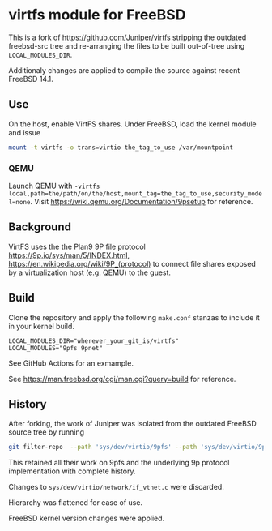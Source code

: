 # virtfs module for FreeBSD

This is a fork of <https://github.com/Juniper/virtfs> stripping the outdated freebsd-src tree and re-arranging the files to be built out-of-tree using `LOCAL_MODULES_DIR`.

Additionaly changes are applied to compile the source against recent FreeBSD 14.1.

## Use

On the host, enable VirtFS shares. Under FreeBSD, load the kernel module and issue

```sh
mount -t virtfs -o trans=virtio the_tag_to_use /var/mountpoint
```

### QEMU

Launch QEMU with ```-virtfs local,path=the/path/on/the/host,mount_tag=the_tag_to_use,security_model=none```.
Visit <https://wiki.qemu.org/Documentation/9psetup> for reference.

## Background

VirtFS uses the the Plan9 9P file protocol <https://9p.io/sys/man/5/INDEX.html>, <https://en.wikipedia.org/wiki/9P_(protocol)> to connect file shares exposed by a virtualization host (e.g. QEMU) to the guest.

## Build

Clone the repository and apply the following `make.conf` stanzas to include it in your kernel build.

```make
LOCAL_MODULES_DIR="wherever_your_git_is/virtfs"
LOCAL_MODULES="9pfs 9pnet"
```

See GitHub Actions for an exmample.

See <https://man.freebsd.org/cgi/man.cgi?query=build> for reference.

## History

After forking, the work of Juniper was isolated from the outdated FreeBSD source tree by running

```sh
git filter-repo  --path 'sys/dev/virtio/9pfs' --path 'sys/dev/virtio/9pnet' --path-glob 'sys/dev/virtio/virtio_fs_*' --path 'sys/modules/virtio/9pfs’ --path 'sys/modules/virtio/9pnet’
```

This retained all their work on 9pfs and the underlying 9p protocol implementation with complete history.

Changes to ```sys/dev/virtio/network/if_vtnet.c``` were discarded.

Hierarchy was flattened for ease of use.

FreeBSD kernel version changes were applied.
